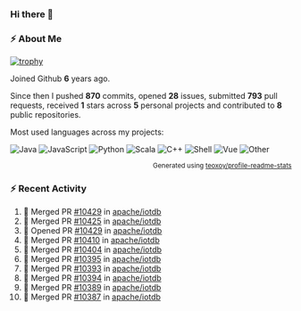 ### Hi there 👋

### :zap: About Me

[![trophy](https://github-profile-trophy.vercel.app/?username=HTHou&theme=onedark)](https://github.com/ryo-ma/github-profile-trophy)
   
Joined Github **6** years ago.

Since then I pushed **870** commits, opened **28** issues, submitted **793** pull requests, received **1** stars across **5** personal projects and contributed to **8** public repositories.

Most used languages across my projects:

![Java](https://img.shields.io/static/v1?style=flat-square&label=%E2%A0%80&color=555&labelColor=%23b07219&message=Java%EF%B8%B194.4%25)
![JavaScript](https://img.shields.io/static/v1?style=flat-square&label=%E2%A0%80&color=555&labelColor=%23f1e05a&message=JavaScript%EF%B8%B11.4%25)
![Python](https://img.shields.io/static/v1?style=flat-square&label=%E2%A0%80&color=555&labelColor=%233572A5&message=Python%EF%B8%B10.7%25)
![Scala](https://img.shields.io/static/v1?style=flat-square&label=%E2%A0%80&color=555&labelColor=%23c22d40&message=Scala%EF%B8%B10.6%25)
![C++](https://img.shields.io/static/v1?style=flat-square&label=%E2%A0%80&color=555&labelColor=%23f34b7d&message=C%2B%2B%EF%B8%B10.6%25)
![Shell](https://img.shields.io/static/v1?style=flat-square&label=%E2%A0%80&color=555&labelColor=%2389e051&message=Shell%EF%B8%B10.4%25)
![Vue](https://img.shields.io/static/v1?style=flat-square&label=%E2%A0%80&color=555&labelColor=%2341b883&message=Vue%EF%B8%B10.3%25)
![Other](https://img.shields.io/static/v1?style=flat-square&label=%E2%A0%80&color=555&labelColor=%23ededed&message=Other%EF%B8%B11.2%25)

<p align="right"><sub>Generated using <a href="https://github.com/marketplace/actions/profile-readme-stats">teoxoy/profile-readme-stats</a></sub></p>


<!--![](https://github.com/HTHou/HTHou/blob/output/github-contribution-grid-snake.svg)-->

<!--![Haonan Hou's github stats](https://github-readme-stats.vercel.app/api?username=HTHou&count_private=true&show_icons=true&theme=onedark)-->

<!--![Haonan Hou's wakatime stats](https://github-readme-stats.vercel.app/api/wakatime?username=HTHou&layout=compact&theme=onedark)-->

<!--![Top Langs](https://github-readme-stats.vercel.app/api/top-langs/?username=HTHou&theme=onedark&layout=compact)-->

### :zap: Recent Activity
<!--START_SECTION:activity-->
1. 🎉 Merged PR [#10429](https://github.com/apache/iotdb/pull/10429) in [apache/iotdb](https://github.com/apache/iotdb)
2. 🎉 Merged PR [#10425](https://github.com/apache/iotdb/pull/10425) in [apache/iotdb](https://github.com/apache/iotdb)
3. 💪 Opened PR [#10429](https://github.com/apache/iotdb/pull/10429) in [apache/iotdb](https://github.com/apache/iotdb)
4. 🎉 Merged PR [#10410](https://github.com/apache/iotdb/pull/10410) in [apache/iotdb](https://github.com/apache/iotdb)
5. 🎉 Merged PR [#10404](https://github.com/apache/iotdb/pull/10404) in [apache/iotdb](https://github.com/apache/iotdb)
6. 🎉 Merged PR [#10395](https://github.com/apache/iotdb/pull/10395) in [apache/iotdb](https://github.com/apache/iotdb)
7. 🎉 Merged PR [#10393](https://github.com/apache/iotdb/pull/10393) in [apache/iotdb](https://github.com/apache/iotdb)
8. 🎉 Merged PR [#10394](https://github.com/apache/iotdb/pull/10394) in [apache/iotdb](https://github.com/apache/iotdb)
9. 🎉 Merged PR [#10389](https://github.com/apache/iotdb/pull/10389) in [apache/iotdb](https://github.com/apache/iotdb)
10. 🎉 Merged PR [#10387](https://github.com/apache/iotdb/pull/10387) in [apache/iotdb](https://github.com/apache/iotdb)
<!--END_SECTION:activity-->

<!--
**HTHou/HTHou** is a ✨ _special_ ✨ repository because its `README.md` (this file) appears on your GitHub profile.

Here are some ideas to get you started:

- 🔭 I’m currently working on ...
- 🌱 I’m currently learning ...
- 👯 I’m looking to collaborate on ...
- 🤔 I’m looking for help with ...
- 💬 Ask me about ...
- 📫 How to reach me: ...
- 😄 Pronouns: ...
- ⚡ Fun fact: ...
-->
